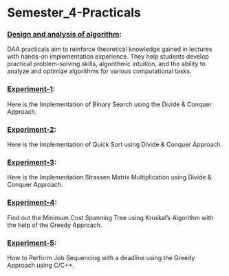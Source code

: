 # Semester_4-Practicals

### [Design and analysis of algorithm](https://github.com/22bdo10074/Semester_4-Practicals/tree/Design-and-Analysis-of-Algorithm):
DAA practicals aim to reinforce theoretical knowledge gained in lectures with hands-on implementation experience. 
They help students develop practical problem-solving skills, algorithmic intuition, and 
the ability to analyze and optimize algorithms for various computational tasks.

### [Experiment-1](https://github.com/22bdo10074/Semester_4-Practicals/upload/Design-and-Analysis-of-Algorithm/Experiment-1):
Here is the Implementation of Binary Search using the Divide & Conquer Approach.
### [Experiment-2](https://github.com/22bdo10074/Semester_4-Practicals/tree/Design-and-Analysis-of-Algorithm/Experiment-2):
Here is the Implementation of Quick Sort using Divide & Conquer Approach.
### [Experiment-3](https://github.com/22bdo10074/Semester_4-Practicals/tree/Design-and-Analysis-of-Algorithm/Experiment-3):
Here is the Implementation Strassen Matrix Multiplication using Divide & Conquer Approach.
### [Experiment-4](https://github.com/22bdo10074/Semester_4-Practicals/tree/Design-and-Analysis-of-Algorithm/Experiment-4):
Find out the Minimum Cost Spanning Tree using Kruskal’s Algorithm with the help of the Greedy Approach.
### [Experiment-5](https://github.com/22bdo10074/Semester_4-Practicals/tree/Design-and-Analysis-of-Algorithm/Experiment-5):
How to Perform Job Sequencing with a deadline using the Greedy Approach using C/C++.
